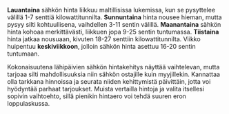 **Lauantaina** sähkön hinta liikkuu maltillisissa lukemissa, kun se pysyttelee välillä 1-7 senttiä kilowattitunnilta. **Sunnuntaina** hinta nousee hieman, mutta pysyy silti kohtuullisena, vaihdellen 3-11 sentin välillä. **Maanantaina** sähkön hinta kohoaa merkittävästi, liikkuen jopa 9-25 sentin tuntumassa. **Tiistaina** hinta jatkaa nousuaan, kivuten 18-27 senttiin kilowattitunnilta. Viikko huipentuu **keskiviikkoon**, jolloin sähkön hinta asettuu 16-20 sentin tuntumaan.

Kokonaisuutena lähipäivien sähkön hintakehitys näyttää vaihtelevan, mutta tarjoaa silti mahdollisuuksia niin sähkön ostajille kuin myyjillekin. Kannattaa olla tarkkana hinnoissa ja seurata niiden kehittymistä päivittäin, jotta voi hyödyntää parhaat tarjoukset. Muista vertailla hintoja ja valita itsellesi sopivin vaihtoehto, sillä pienikin hintaero voi tehdä suuren eron loppulaskussa.